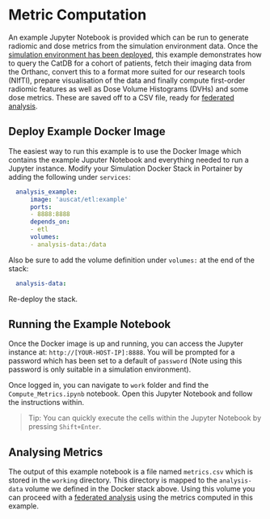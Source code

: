 # Metric Computation

An example Jupyter Notebook is provided which can be run to generate radiomic and dose metrics from the simulation environment data. Once the [simulation environment has been deployed](SIMULATION.md), this example demonstrates how to query the CatDB for a cohort of patients, fetch their imaging data from the Orthanc, convert this to a format more suited for our research tools (NIfTI), prepare visualisation of the data and finally compute first-order radiomic features as well as Dose Volume Histograms (DVHs) and some dose metrics. These are saved off to a CSV file, ready for [federated analysis](FEDERATED_ANALYSIS.md).

## Deploy Example Docker Image

The easiest way to run this example is to use the Docker Image which contains the example Juputer Notebook and everything needed to run a Jupyter instance. Modify your Simulation Docker Stack in Portainer by adding the following under `services`:

```yaml
  analysis_example:
      image: 'auscat/etl:example'
      ports:
      - 8888:8888
      depends_on:
      - etl
      volumes:
      - analysis-data:/data
```

Also be sure to add the volume definition under `volumes:` at the end of the stack:

```yaml
  analysis-data:
```

Re-deploy the stack.

## Running the Example Notebook

Once the Docker image is up and running, you can access the Jupyter instance at: `http://[YOUR-HOST-IP]:8888`. You will be prompted for a password which has been set to a default of `password` (Note using this password is only suitable in a simulation environment).

Once logged in, you can navigate to `work` folder and find the `Compute_Metrics.ipynb` notebook. Open this Jupyter Notebook and follow the instructions within.

> Tip: You can quickly execute the cells within the Jupyter Notebook by pressing `Shift+Enter`.

## Analysing Metrics

The output of this example notebook is a file named `metrics.csv` which is stored in the `working` directory. This directory is mapped to the `analysis-data` volume we defined in the Docker stack above. Using this volume you can proceed with a [federated analysis](FEDERATED_ANALYSIS.md) using the metrics computed in this example.
